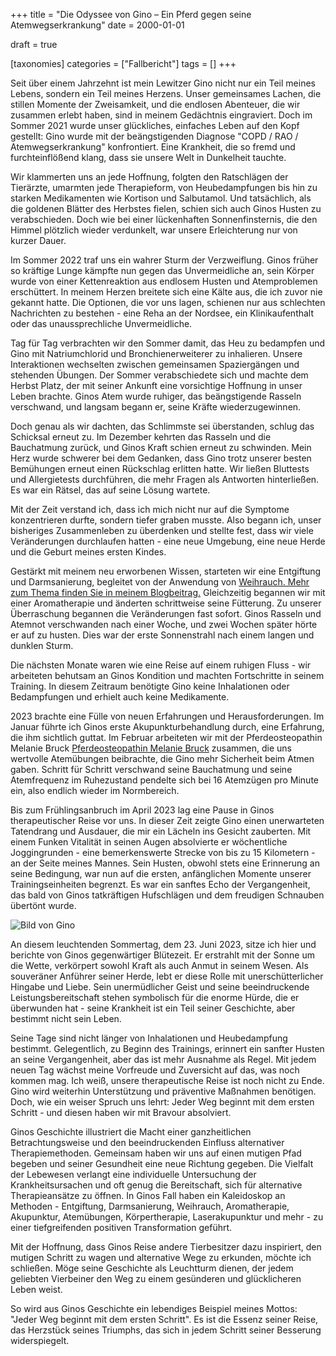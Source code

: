 +++
title = "Die Odyssee von Gino – Ein Pferd gegen seine Atemwegserkrankung"
date = 2000-01-01

draft = true

[taxonomies]
categories = ["Fallbericht"]
tags = []
+++

Seit über einem Jahrzehnt ist mein Lewitzer Gino nicht nur ein Teil meines Lebens, sondern ein Teil meines Herzens. Unser gemeinsames Lachen, die stillen Momente der Zweisamkeit, und die endlosen Abenteuer, die wir zusammen erlebt haben, sind in meinem Gedächtnis eingraviert. Doch im Sommer 2021 wurde unser glückliches, einfaches Leben auf den Kopf gestellt: Gino wurde mit der beängstigenden Diagnose "COPD / RAO / Atemwegserkrankung" konfrontiert. Eine Krankheit, die so fremd und furchteinflößend klang, dass sie unsere Welt in Dunkelheit tauchte.

<!-- more -->

Wir klammerten uns an jede Hoffnung, folgten den Ratschlägen der Tierärzte, umarmten jede Therapieform, von Heubedampfungen bis hin zu starken Medikamenten wie Kortison und Salbutamol. Und tatsächlich, als die goldenen Blätter des Herbstes fielen, schien sich auch Ginos Husten zu verabschieden. Doch wie bei einer lückenhaften Sonnenfinsternis, die den Himmel plötzlich wieder verdunkelt, war unsere Erleichterung nur von kurzer Dauer.

Im Sommer 2022 traf uns ein wahrer Sturm der Verzweiflung. Ginos früher so kräftige Lunge kämpfte nun gegen das Unvermeidliche an, sein Körper wurde von einer Kettenreaktion aus endlosem Husten und Atemproblemen erschüttert. In meinem Herzen breitete sich eine Kälte aus, die ich zuvor nie gekannt hatte. Die Optionen, die vor uns lagen, schienen nur aus schlechten Nachrichten zu bestehen - eine Reha an der Nordsee, ein Klinikaufenthalt oder das unaussprechliche Unvermeidliche.

Tag für Tag verbrachten wir den Sommer damit, das Heu zu bedampfen und Gino mit Natriumchlorid und Bronchienerweiterer zu inhalieren. Unsere Interaktionen wechselten zwischen gemeinsamen Spaziergängen und stehenden Übungen. Der Sommer verabschiedete sich und machte dem Herbst Platz, der mit seiner Ankunft eine vorsichtige Hoffnung in unser Leben brachte. Ginos Atem wurde ruhiger, das beängstigende Rasseln verschwand, und langsam begann er, seine Kräfte wiederzugewinnen.

Doch genau als wir dachten, das Schlimmste sei überstanden, schlug das Schicksal erneut zu. Im Dezember kehrten das Rasseln und die Bauchatmung zurück, und Ginos Kraft schien erneut zu schwinden. Mein Herz wurde schwerer bei dem Gedanken, dass Gino trotz unserer besten Bemühungen erneut einen Rückschlag erlitten hatte. Wir ließen Bluttests und Allergietests durchführen, die mehr Fragen als Antworten hinterließen. Es war ein Rätsel, das auf seine Lösung wartete.

Mit der Zeit verstand ich, dass ich mich nicht nur auf die Symptome konzentrieren durfte, sondern tiefer graben musste. Also begann ich, unser bisheriges Zusammenleben zu überdenken und stellte fest, dass wir viele Veränderungen durchlaufen hatten - eine neue Umgebung, eine neue Herde und die Geburt meines ersten Kindes.

Gestärkt mit meinem neu erworbenen Wissen, starteten wir eine Entgiftung und Darmsanierung, begleitet von der Anwendung von <a href="https://tierheilpraxis-jessican.de/pages/blog/weihrauch/" title="Blogbeitrag zum Thema Weihrauch">Weihrauch. Mehr zum Thema finden Sie in meinem Blogbeitrag.</a> Gleichzeitig begannen wir mit einer Aromatherapie und änderten schrittweise seine Fütterung. Zu unserer Überraschung begannen die Veränderungen fast sofort. Ginos Rasseln und Atemnot verschwanden nach einer Woche, und zwei Wochen später hörte er auf zu husten. Dies war der erste Sonnenstrahl nach einem langen und dunklen Sturm.

Die nächsten Monate waren wie eine Reise auf einem ruhigen Fluss - wir arbeiteten behutsam an Ginos Kondition und machten Fortschritte in seinem Training. In diesem Zeitraum benötigte Gino keine Inhalationen oder Bedampfungen und erhielt auch keine Medikamente.

2023 brachte eine Fülle von neuen Erfahrungen und Herausforderungen. Im Januar führte ich Ginos erste Akupunkturbehandlung durch, eine Erfahrung, die ihm sichtlich guttat. Im Februar arbeiteten wir mit der Pferdeosteopathin Melanie Bruck <a href="https://www.pferdetherapie-bruck.de/" title="Pferdeosteopathin Melanie Bruck">Pferdeosteopathin Melanie Bruck</a> zusammen, die uns wertvolle Atemübungen beibrachte, die Gino mehr Sicherheit beim Atmen gaben. Schritt für Schritt verschwand seine Bauchatmung und seine Atemfrequenz im Ruhezustand pendelte sich bei 16 Atemzügen pro Minute ein, also endlich wieder im Normbereich.

Bis zum Frühlingsanbruch im April 2023 lag eine Pause in Ginos therapeutischer Reise vor uns. In dieser Zeit zeigte Gino einen unerwarteten Tatendrang und Ausdauer, die mir ein Lächeln ins Gesicht zauberten. Mit einem Funken Vitalität in seinen Augen absolvierte er wöchentliche Joggingrunden - eine bemerkenswerte Strecke von bis zu 15 Kilometern - an der Seite meines Mannes. Sein Husten, obwohl stets eine Erinnerung an seine Bedingung, war nun auf die ersten, anfänglichen Momente unserer Trainingseinheiten begrenzt. Es war ein sanftes Echo der Vergangenheit, das bald von Ginos tatkräftigen Hufschlägen und dem freudigen Schnauben übertönt wurde.

<picture>
  <img src="https://tierheilpraxis-jessican.de/img/blog/gino_todo.jpg" alt="Bild von Gino" style="max-width: 100%" loading="lazy">
</picture>

An diesem leuchtenden Sommertag, dem 23. Juni 2023, sitze ich hier und berichte von Ginos gegenwärtiger Blütezeit. Er erstrahlt mit der Sonne um die Wette, verkörpert sowohl Kraft als auch Anmut in seinem Wesen. Als souveräner Anführer seiner Herde, lebt er diese Rolle mit unerschütterlicher Hingabe und Liebe. Sein unermüdlicher Geist und seine beeindruckende Leistungsbereitschaft stehen symbolisch für die enorme Hürde, die er überwunden hat - seine Krankheit ist ein Teil seiner Geschichte, aber bestimmt nicht sein Leben.

Seine Tage sind nicht länger von Inhalationen und Heubedampfung bestimmt. Gelegentlich, zu Beginn des Trainings, erinnert ein sanfter Husten an seine Vergangenheit, aber das ist mehr Ausnahme als Regel. Mit jedem neuen Tag wächst meine Vorfreude und Zuversicht auf das, was noch kommen mag. Ich weiß, unsere therapeutische Reise ist noch nicht zu Ende. Gino wird weiterhin Unterstützung und präventive Maßnahmen benötigen. Doch, wie ein weiser Spruch uns lehrt: Jeder Weg beginnt mit dem ersten Schritt - und diesen haben wir mit Bravour absolviert.

Ginos Geschichte illustriert die Macht einer ganzheitlichen Betrachtungsweise und den beeindruckenden Einfluss alternativer Therapiemethoden. Gemeinsam haben wir uns auf einen mutigen Pfad begeben und seiner Gesundheit eine neue Richtung gegeben. Die Vielfalt der Lebewesen verlangt eine individuelle Untersuchung der Krankheitsursachen und oft genug die Bereitschaft, sich für alternative Therapieansätze zu öffnen. In Ginos Fall haben ein Kaleidoskop an Methoden - Entgiftung, Darmsanierung, Weihrauch, Aromatherapie, Akupunktur, Atemübungen, Körpertherapie, Laserakupunktur und mehr - zu einer tiefgreifenden positiven Transformation geführt.

Mit der Hoffnung, dass Ginos Reise andere Tierbesitzer dazu inspiriert, den mutigen Schritt zu wagen und alternative Wege zu erkunden, möchte ich schließen. Möge seine Geschichte als Leuchtturm dienen, der jedem geliebten Vierbeiner den Weg zu einem gesünderen und glücklicheren Leben weist.

So wird aus Ginos Geschichte ein lebendiges Beispiel meines Mottos: "Jeder Weg beginnt mit dem ersten Schritt". Es ist die Essenz seiner Reise, das Herzstück seines Triumphs, das sich in jedem Schritt seiner Besserung widerspiegelt.